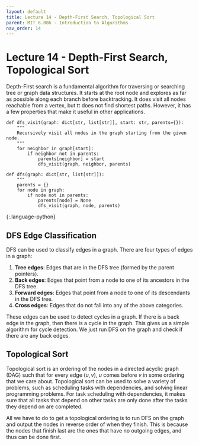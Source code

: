 ```yaml
---
layout: default
title: Lecture 14 - Depth-First Search, Topological Sort
parent: MIT 6.006 - Introduction to Algorithms
nav_order: 14
---
```


# Lecture 14 - Depth-First Search, Topological Sort
Depth-First search is a fundamental algorithm for traversing or searching tree or graph data structures. It starts at the root node and explores as far as possible along each branch before backtracking. It does visit all nodes reachable from a vertex, but tt does not find shortest paths. However, it has a few properties that make it useful in other applications.

~~~
def dfs_visit(graph: dict[str, list[str]], start: str, parents={}):
    """
    Recursively visit all nodes in the graph starting from the given node.
    """
    for neighbor in graph[start]:
        if neighbor not in parents:
            parents[neighbor] = start
            dfs_visit(graph, neighbor, parents)

def dfs(graph: dict[str, list[str]]):
    """
    parents = {}
    for node in graph:
        if node not in parents:
            parents[node] = None
            dfs_visit(graph, node, parents)
~~~
{:.language-python}

## DFS Edge Classification
DFS can be used to classify edges in a graph. There are four types of edges in a graph:
1. **Tree edges**: Edges that are in the DFS tree (formed by the parent pointers).
2. **Back edges**: Edges that point from a node to one of its ancestors in the DFS tree.
3. **Forward edges**: Edges that point from a node to one of its descendants in the DFS tree.
4. **Cross edges**: Edges that do not fall into any of the above categories.

These edges can be used to detect cycles in a graph. If there is a back edge in the graph, then there is a cycle in the graph. This gives us a simple algorithm for cycle detection. We just run DFS on the graph and check if there are any back edges.

## Topological Sort
Topological sort is an ordering of the nodes in a directed acyclic graph (DAG) such that for every edge $(u, v)$, $u$ comes before $v$ in some ordering that we care about. Topological sort can be used to solve a variety of problems, such as scheduling tasks with dependencies, and solving linear programming problems. For task scheduling with dependencies, it makes sure that all tasks that depend on other tasks are only done after the tasks they depend on are completed.

All we have to do to get a topological ordering is to run DFS on the graph and output the nodes in reverse order of when they finish. This is because the nodes that finish last are the ones that have no outgoing edges, and thus can be done first.